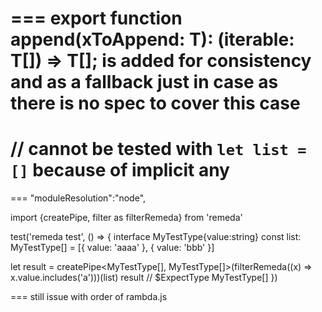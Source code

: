 ===
export function append<T>(xToAppend: T): (iterable: T[]) => T[]; is added for consistency and as a fallback just in case as there is no spec to cover this case
===
// cannot be tested with `let list = []` because of implicit any
===
===
    "moduleResolution":"node",

import {createPipe, filter as filterRemeda} from 'remeda'

test('remeda test', () => {
  interface MyTestType{value:string}
  const list: MyTestType[] = [{ value: 'aaaa' }, { value: 'bbb' }]
  
  let result = createPipe<MyTestType[], MyTestType[]>(filterRemeda((x) => x.value.includes('a')))(list)
  result // $ExpectType MyTestType[]
})

===
still issue with order of rambda.js